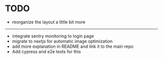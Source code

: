 # TODO

- reorganize the layout a little bit more
---
- integrate sentry monitoring to login page
- migrate to nextjs for automatic image optimization
- add more explanation in README and link it to the main repo
- Add cypress and e2e tests for this
